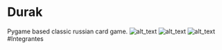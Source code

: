 # Durak
Pygame based classic russian card game. ![alt_text](https://img.shields.io/badge/approved-no-red) ![alt_text](https://img.shields.io/badge/build-stable-green) ![alt_text](https://img.shields.io/badge/coverage-40%25-yellow)
#Integrantes
